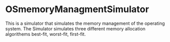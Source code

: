 # OSmemoryManagmentSimulator
This is a simulator that simulates the memory management of the operating system.
The Simulator simulates three different memory allocation algorithems best-fit, worst-fit, first-fit.
